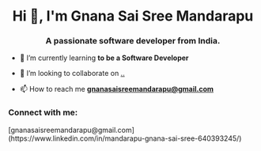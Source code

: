 <h1 align="center">Hi 👋, I'm Gnana Sai Sree Mandarapu</h1>
<h3 align="center">A passionate software developer from India.</h3>

- 🌱 I’m currently learning **to be a Software Developer**

- 👯 I’m looking to collaborate on [..](..)

- 📫 How to reach me **gnanasaisreemandarapu@gmail.com**

<h3 align="left">Connect with me:</h3>
<a>[gnanasaisreemandarapu@gmail.com](https://www.linkedin.com/in/mandarapu-gnana-sai-sree-640393245/)</a>
